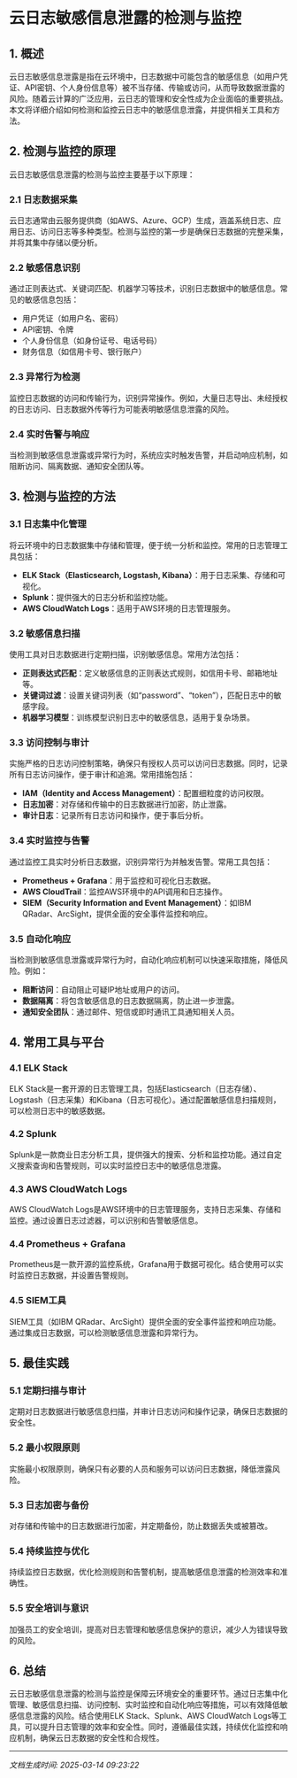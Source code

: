 # 云日志敏感信息泄露的检测与监控

## 1. 概述

云日志敏感信息泄露是指在云环境中，日志数据中可能包含的敏感信息（如用户凭证、API密钥、个人身份信息等）被不当存储、传输或访问，从而导致数据泄露的风险。随着云计算的广泛应用，云日志的管理和安全性成为企业面临的重要挑战。本文将详细介绍如何检测和监控云日志中的敏感信息泄露，并提供相关工具和方法。

## 2. 检测与监控的原理

云日志敏感信息泄露的检测与监控主要基于以下原理：

### 2.1 日志数据采集

云日志通常由云服务提供商（如AWS、Azure、GCP）生成，涵盖系统日志、应用日志、访问日志等多种类型。检测与监控的第一步是确保日志数据的完整采集，并将其集中存储以便分析。

### 2.2 敏感信息识别

通过正则表达式、关键词匹配、机器学习等技术，识别日志数据中的敏感信息。常见的敏感信息包括：
- 用户凭证（如用户名、密码）
- API密钥、令牌
- 个人身份信息（如身份证号、电话号码）
- 财务信息（如信用卡号、银行账户）

### 2.3 异常行为检测

监控日志数据的访问和传输行为，识别异常操作。例如，大量日志导出、未经授权的日志访问、日志数据外传等行为可能表明敏感信息泄露的风险。

### 2.4 实时告警与响应

当检测到敏感信息泄露或异常行为时，系统应实时触发告警，并启动响应机制，如阻断访问、隔离数据、通知安全团队等。

## 3. 检测与监控的方法

### 3.1 日志集中化管理

将云环境中的日志数据集中存储和管理，便于统一分析和监控。常用的日志管理工具包括：
- **ELK Stack（Elasticsearch, Logstash, Kibana）**：用于日志采集、存储和可视化。
- **Splunk**：提供强大的日志分析和监控功能。
- **AWS CloudWatch Logs**：适用于AWS环境的日志管理服务。

### 3.2 敏感信息扫描

使用工具对日志数据进行定期扫描，识别敏感信息。常用方法包括：
- **正则表达式匹配**：定义敏感信息的正则表达式规则，如信用卡号、邮箱地址等。
- **关键词过滤**：设置关键词列表（如“password”、“token”），匹配日志中的敏感字段。
- **机器学习模型**：训练模型识别日志中的敏感信息，适用于复杂场景。

### 3.3 访问控制与审计

实施严格的日志访问控制策略，确保只有授权人员可以访问日志数据。同时，记录所有日志访问操作，便于审计和追溯。常用措施包括：
- **IAM（Identity and Access Management）**：配置细粒度的访问权限。
- **日志加密**：对存储和传输中的日志数据进行加密，防止泄露。
- **审计日志**：记录所有日志访问和操作，便于事后分析。

### 3.4 实时监控与告警

通过监控工具实时分析日志数据，识别异常行为并触发告警。常用工具包括：
- **Prometheus + Grafana**：用于监控和可视化日志数据。
- **AWS CloudTrail**：监控AWS环境中的API调用和日志操作。
- **SIEM（Security Information and Event Management）**：如IBM QRadar、ArcSight，提供全面的安全事件监控和响应。

### 3.5 自动化响应

当检测到敏感信息泄露或异常行为时，自动化响应机制可以快速采取措施，降低风险。例如：
- **阻断访问**：自动阻止可疑IP地址或用户的访问。
- **数据隔离**：将包含敏感信息的日志数据隔离，防止进一步泄露。
- **通知安全团队**：通过邮件、短信或即时通讯工具通知相关人员。

## 4. 常用工具与平台

### 4.1 ELK Stack

ELK Stack是一套开源的日志管理工具，包括Elasticsearch（日志存储）、Logstash（日志采集）和Kibana（日志可视化）。通过配置敏感信息扫描规则，可以检测日志中的敏感数据。

### 4.2 Splunk

Splunk是一款商业日志分析工具，提供强大的搜索、分析和监控功能。通过自定义搜索查询和告警规则，可以实时监控日志中的敏感信息泄露。

### 4.3 AWS CloudWatch Logs

AWS CloudWatch Logs是AWS环境中的日志管理服务，支持日志采集、存储和监控。通过设置日志过滤器，可以识别和告警敏感信息。

### 4.4 Prometheus + Grafana

Prometheus是一款开源的监控系统，Grafana用于数据可视化。结合使用可以实时监控日志数据，并设置告警规则。

### 4.5 SIEM工具

SIEM工具（如IBM QRadar、ArcSight）提供全面的安全事件监控和响应功能。通过集成日志数据，可以检测敏感信息泄露和异常行为。

## 5. 最佳实践

### 5.1 定期扫描与审计

定期对日志数据进行敏感信息扫描，并审计日志访问和操作记录，确保日志数据的安全性。

### 5.2 最小权限原则

实施最小权限原则，确保只有必要的人员和服务可以访问日志数据，降低泄露风险。

### 5.3 日志加密与备份

对存储和传输中的日志数据进行加密，并定期备份，防止数据丢失或被篡改。

### 5.4 持续监控与优化

持续监控日志数据，优化检测规则和告警机制，提高敏感信息泄露的检测效率和准确性。

### 5.5 安全培训与意识

加强员工的安全培训，提高对日志管理和敏感信息保护的意识，减少人为错误导致的风险。

## 6. 总结

云日志敏感信息泄露的检测与监控是保障云环境安全的重要环节。通过日志集中化管理、敏感信息扫描、访问控制、实时监控和自动化响应等措施，可以有效降低敏感信息泄露的风险。结合使用ELK Stack、Splunk、AWS CloudWatch Logs等工具，可以提升日志管理的效率和安全性。同时，遵循最佳实践，持续优化监控和响应机制，确保云日志数据的安全性和合规性。

---

*文档生成时间: 2025-03-14 09:23:22*
